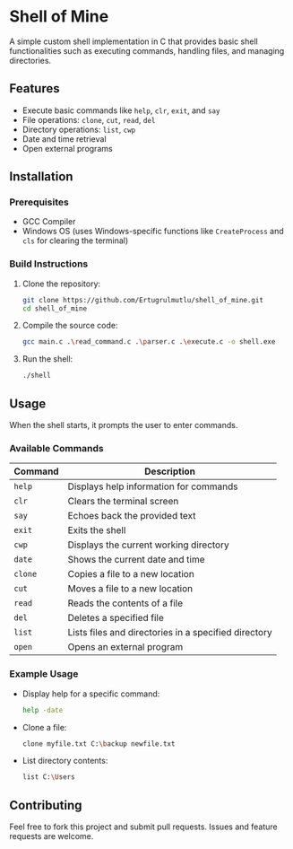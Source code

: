 # Shell of Mine

A simple custom shell implementation in C that provides basic shell functionalities such as executing commands, handling files, and managing directories.

## Features

- Execute basic commands like `help`, `clr`, `exit`, and `say`
- File operations: `clone`, `cut`, `read`, `del`
- Directory operations: `list`, `cwp`
- Date and time retrieval
- Open external programs

## Installation

### Prerequisites

- GCC Compiler
- Windows OS (uses Windows-specific functions like `CreateProcess` and `cls` for clearing the terminal)

### Build Instructions

1. Clone the repository:
   ```sh
   git clone https://github.com/Ertugrulmutlu/shell_of_mine.git
   cd shell_of_mine
   ```
2. Compile the source code:
   ```sh
   gcc main.c .\read_command.c .\parser.c .\execute.c -o shell.exe
   ```
3. Run the shell:
   ```sh
   ./shell
   ```

## Usage

When the shell starts, it prompts the user to enter commands.

### Available Commands

| Command | Description                                          |
| ------- | ---------------------------------------------------- |
| `help`  | Displays help information for commands               |
| `clr`   | Clears the terminal screen                           |
| `say`   | Echoes back the provided text                        |
| `exit`  | Exits the shell                                      |
| `cwp`   | Displays the current working directory               |
| `date`  | Shows the current date and time                      |
| `clone` | Copies a file to a new location                      |
| `cut`   | Moves a file to a new location                       |
| `read`  | Reads the contents of a file                         |
| `del`   | Deletes a specified file                             |
| `list`  | Lists files and directories in a specified directory |
| `open`  | Opens an external program                            |

### Example Usage

- Display help for a specific command:
  ```sh
  help -date
  ```
- Clone a file:
  ```sh
  clone myfile.txt C:\backup newfile.txt
  ```
- List directory contents:
  ```sh
  list C:\Users
  ```

## Contributing

Feel free to fork this project and submit pull requests. Issues and feature requests are welcome.
